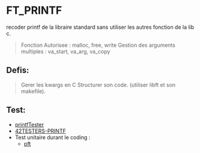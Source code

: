 # FT_PRINTF
recoder printf de la libraire standard sans utiliser les autres fonction de la lib c.
> Fonction Autorisee : malloc, free, write
> Gestion des arguments multiples : va_start, va_arg, va_copy

## Defis:
> Gerer les kwargs en C
> Structurer son code. (utiliser libft et son makefile).

## Test:
- [printfTester](https://github.com/Tripouille/printfTester)
- [42TESTERS-PRINTF](https://github.com/Mazoise/42TESTERS-PRINTF/)
- Test unitaire durant le coding :
	- [pft](https://github.com/gavinfielder/pft)
